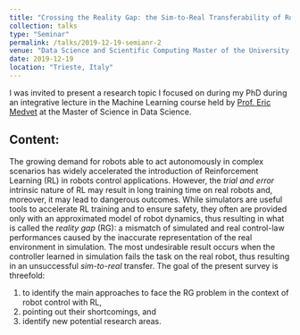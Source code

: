 ```yaml
---
title: "Crossing the Reality Gap: the Sim-to-Real Transferability of Robot Controllers in Reinforcement Learning Problems"
collection: talks
type: "Seminar"
permalink: /talks/2019-12-19-semianr-2
venue: "Data Science and Scientific Computing Master of the University of Trieste, 19 December 2019"
date: 2019-12-19
location: "Trieste, Italy"
---
```


I was invited to present a research topic I focused on during my PhD during an integrative lecture in the Machine Learning course held by [Prof. Eric Medvet](https://medvet.inginf.units.it/) at the Master of Science in Data Science.  

Content:
---
The growing demand for robots able to act autonomously in complex scenarios has widely accelerated the introduction of Reinforcement Learning (RL) in robots control applications.
However, the *trial and error* intrinsic nature of RL may result in long training time on real robots and, moreover, it may lead to dangerous outcomes. 
While simulators are useful tools to accelerate RL training and to ensure safety, they often are provided only with an approximated model of robot dynamics, thus resulting in what is called the *reality gap* (RG): a mismatch of simulated and real control-law performances caused by the inaccurate representation of the real environment in simulation.
The most undesirable result occurs when the controller learned in simulation fails the task on the real robot, thus resulting in an unsuccessful *sim-to-real* transfer.
The goal of the present survey is threefold: 
1. to identify the main approaches to face the RG problem in the context of robot control with RL,
2. pointing out their shortcomings, and 
3. identify new potential research areas.
